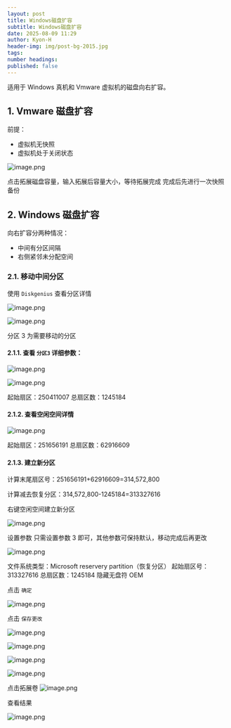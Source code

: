 ```yaml
---
layout: post
title: Windows磁盘扩容
subtitle: Windows磁盘扩容
date: 2025-08-09 11:29
author: Kyon-H
header-img: img/post-bg-2015.jpg
tags: 
number headings: 
published: false
---
```

适用于 Windows 真机和 Vmware 虚拟机的磁盘向右扩容。

## 1. Vmware 磁盘扩容

前提：
- 虚拟机无快照
- 虚拟机处于关闭状态

![image.png](https://img.ghostliner.top/lrUtaG.png)

点击拓展磁盘容量，输入拓展后容量大小，等待拓展完成
完成后先进行一次快照备份

## 2. Windows 磁盘扩容

向右扩容分两种情况：
- 中间有分区间隔
- 右侧紧邻未分配空间

### 2.1. 移动中间分区

使用 `Diskgenius` 查看分区详情

![image.png](https://img.ghostliner.top/kKg17B.png)

![image.png](https://img.ghostliner.top/enfcbH.png)

分区 3 为需要移动的分区

#### 2.1.1. 查看 `分区3` 详细参数：

![image.png](https://img.ghostliner.top/BSV09u.png)

![image.png](https://img.ghostliner.top/0vRX3o.png)

起始扇区：250411007
总扇区数：1245184

#### 2.1.2. 查看空闲空间详情

![image.png](https://img.ghostliner.top/TyL47U.png)

起始扇区：251656191
总扇区数：62916609

#### 2.1.3. 建立新分区

计算末尾扇区号：251656191+62916609=314,572,800

计算减去恢复分区：314,572,800-1245184=313327616

右键空闲空间建立新分区

![image.png](https://img.ghostliner.top/WryI4m.png)

设置参数
只需设置参数 3 即可，其他参数可保持默认，移动完成后再更改

![image.png](https://img.ghostliner.top/aKZDl5.png)

文件系统类型：Microsoft reservery partition（恢复分区）
起始扇区号：313327616
总扇区数：1245184
隐藏无盘符 OEM

点击 `确定`

![image.png](https://img.ghostliner.top/u7yRxj.png)

点击 `保存更改`

![image.png](https://img.ghostliner.top/LhbO8d.png)

![image.png](https://img.ghostliner.top/dSSOEZ.png)

![image.png](https://img.ghostliner.top/1J1kvs.png)

![image.png](https://img.ghostliner.top/ksiS7g.png)

点击拓展卷
![image.png](https://img.ghostliner.top/2aiY8c.png)

查看结果

![image.png](https://img.ghostliner.top/wqkW8V.png)
